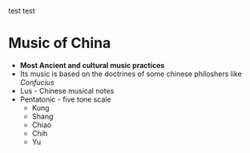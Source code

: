 test test
# Music of China
- **Most Ancient and cultural music practices**
- Its music is based on the doctrines of some chinese philoshers like *Confucius*
- Lus - Chinese musical notes
- Pentatonic - five tone scale
   - Kung
   - Shang
   - Chiao
   - Chih
   - Yu
